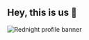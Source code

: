## Hey, this is us 👋

![Rednight profile banner](https://github.com/rednightgames/.github/assets/168309971/ca093227-ed68-4346-a6e5-cba492b7c0f7)
